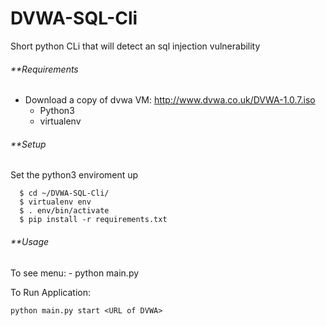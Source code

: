 # DVWA-SQL-Cli
Short python CLi that will detect an sql injection vulnerability



###### **Requirements
  - Download a copy of dvwa VM: http://www.dvwa.co.uk/DVWA-1.0.7.iso
 	- Python3
 	- virtualenv

###### **Setup

   Set the python3 enviroment up

 ```
   $ cd ~/DVWA-SQL-Cli/
   $ virtualenv env
   $ . env/bin/activate
   $ pip install -r requirements.txt
 ```

  
###### **Usage
  To see menu:
    - python main.py 
      
  To Run Application:
  ```
  python main.py start <URL of DVWA>
  ```
